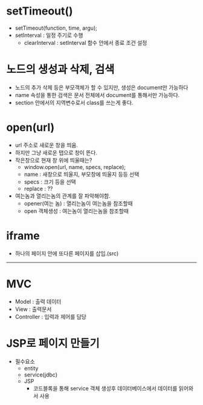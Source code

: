 # setTimeout()
  - setTimeout(function, time, argu);
  - setInterval : 일정 주기로 수행
    - clearInterval : setInterval 함수 안에서 종료 조건 설정
# 노드의 생성과 삭제, 검색
  - 노드의 추가 삭제 등은 부모객체가 할 수 있지만, 생성은 document만 가능하다
  - name 속성을 통한 검색은 문서 전체에서 document를 통해서만 가능하다.
  - section 안에서의 지역변수로서 class를 쓰는게 좋다.
# open(url)
  - url 주소로 새로운 창을 띄움.
  - 하지만 그냥 새로운 탭으로 창이 뜬다.
  - 작은창으로 현재 창 위에 띄울때는?
    - window.open(url, name, specs, replace);
    - name : 새창으로 띄울지, 부모창에 띄울지 등등 선택
    - specs : 크기 등을 선택
    - replace : ??
  - 여는놈과 열리는놈의 관계를 잘 파악해야함.
    - opener(여는 놈) : 열리는놈이 여는놈을 참조할때
    - open 객체생성 : 여는놈이 열리는놈을 참조할때
# iframe
  - 하나의 페이지 안에 또다른 페이지를 삽입.(src)
---
# MVC
  - Model : 출력 데이터
  - View : 출력문서
  - Controller : 입력과 제어를 담당
# JSP로 페이지 만들기
  - 필수요소
    - entity
    - service(jdbc)
    - JSP
      - 코드블록을 통해 service 객체 생성후 데이터베이스에서 데이터를 읽어와서 사용
